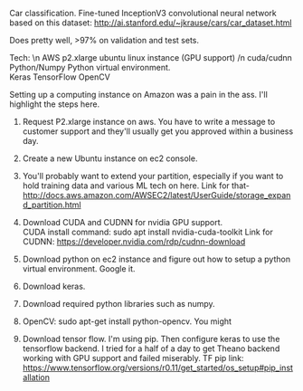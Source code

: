 

Car classification.  Fine-tuned InceptionV3 convolutional neural network based on this dataset:
http://ai.stanford.edu/~jkrause/cars/car_dataset.html

Does pretty well, >97% on validation and test sets.   

Tech: \n
AWS p2.xlarge ubuntu linux instance (GPU support) /n
cuda/cudnn
Python/Numpy
Python virtual environment.  
Keras
TensorFlow
OpenCV

Setting up a computing instance on Amazon was a pain in the ass.  I'll highlight the steps here.  

1.  Request P2.xlarge instance on aws.  You have to write a message to customer support and they'll usually get you approved within a business day.  

2.  Create a new Ubuntu instance on ec2 console.  

3.  You'll probably want to extend your partition, especially if you want to hold training data and various ML tech on here.  Link for that-
http://docs.aws.amazon.com/AWSEC2/latest/UserGuide/storage_expand_partition.html

4.  Download CUDA and CUDNN for nvidia GPU support.  
CUDA install command:
sudo apt install nvidia-cuda-toolkit
Link for CUDNN:  https://developer.nvidia.com/rdp/cudnn-download

5.  Download python on ec2 instance and figure out how to setup a python virtual environment.  Google it.

6.  Download keras. 

7.  Download required python libraries such as numpy.  
  
8.  OpenCV: sudo apt-get install python-opencv.  You might 

9.  Download tensor flow.  I'm using pip.  Then configure keras to use the tensorflow backend.  I tried for a half of a day to get Theano backend working with GPU support and failed miserably.  TF pip link: 
https://www.tensorflow.org/versions/r0.11/get_started/os_setup#pip_installation

